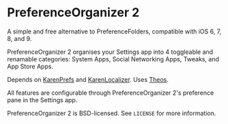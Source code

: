 PreferenceOrganizer 2
=====================

A simple and free alternative to PreferenceFolders, compatible with iOS 6, 7, 8, and 9.

PreferenceOrganizer 2 organises your Settings app into 4 toggleable and renamable categories: System Apps, Social Networking Apps, Tweaks, and App Store Apps.

Depends on [KarenPrefs](https://github.com/angelXwind/KarenPrefs) and [KarenLocalizer](https://github.com/angelXwind/KarenLocalizer). Uses [Theos](https://github.com/theos/theos).

All features are configurable through PreferenceOrganizer 2's preference pane in the Settings app.

PreferenceOrganizer 2 is BSD-licensed. See `LICENSE` for more information.